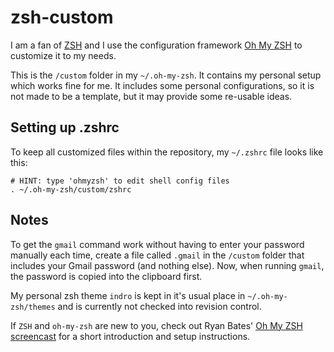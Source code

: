 # zsh-custom
I am a fan of [ZSH](http://www.zsh.org/) and I use the configuration framework [Oh My ZSH](https://github.com/robbyrussell/oh-my-zsh) to customize it to my needs.

This is the `/custom` folder in my `~/.oh-my-zsh`. It contains my personal setup which works fine for me. It includes some personal configurations, so it is not made to be a template, but it may provide some re-usable ideas.

## Setting up .zshrc

To keep all customized files within the repository, my `~/.zshrc` file looks like this:

	# HINT: type 'ohmyzsh' to edit shell config files
	. ~/.oh-my-zsh/custom/zshrc

## Notes

To get the `gmail` command work without having to enter your password manually each time, create a file called `.gmail` in the `/custom` folder that includes your Gmail password (and nothing else). Now, when running `gmail`, the password is copied into the clipboard first.

My personal zsh theme `indro` is kept in it's usual place in `~/.oh-my-zsh/themes` and is currently not checked into revision control.

If `ZSH` and `oh-my-zsh` are new to you, check out Ryan Bates' [Oh My ZSH screencast](http://railscasts.com/episodes/308-oh-my-zsh) for a short introduction and setup instructions.